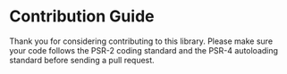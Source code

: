 # Contribution Guide

Thank you for considering contributing to this library. Please make sure your code follows the PSR-2 coding standard and the PSR-4 autoloading standard before sending a pull request.

